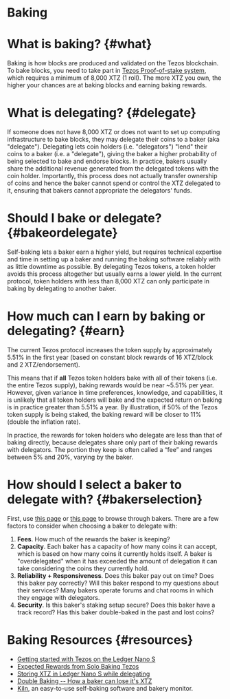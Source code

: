 # Baking

# What is baking? {#what}
Baking is how blocks are produced and validated on the Tezos blockchain. To bake blocks, you need to take part in [Tezos Proof-of-stake system](proofofstake.md#consensus), which requires a minimum of 8,000 XTZ (1 roll). The more XTZ you own, the higher your chances are at baking blocks and earning baking rewards. 

# What is delegating? {#delegate}
If someone does not have 8,000 XTZ or does not want to set up computing infrastructure to bake blocks, they may delegate their coins to a baker (aka "delegate"). Delegating lets coin holders (i.e. "delegators") "lend" their coins to a baker (i.e. a "delegate"), giving the baker a higher probability of being selected to bake and endorse blocks. In practice, bakers usually share the additional revenue generated from the delegated tokens with the coin holder. Importantly, this process does not actually transfer ownership of coins and hence the baker cannot spend or control the XTZ delegated to it, ensuring that bakers cannot appropriate the delegators' funds. 

# Should I bake or delegate? {#bakeordelegate}
Self-baking lets a baker earn a higher yield, but requires technical expertise and time in setting up a baker and running the baking software reliably with as little downtime as possible. By delegating Tezos tokens, a token holder avoids this process altogether but usually earns a lower yield. In the current protocol, token holders with less than 8,000 XTZ can only participate in baking by delegating to another baker.

# How much can I earn by baking or delegating? {#earn}
The current Tezos protocol increases the token supply by approximately 5.51% in the first year (based on constant block rewards of 16 XTZ/block and 2 XTZ/endorsement). 

This means that if **all** Tezos token holders bake with all of their tokens (i.e. the entire Tezos supply), baking rewards would be near ~5.51% per year. However, given variance in time preferences, knowledge, and capabilities, it is unlikely that all token holders will bake and the expected return on baking is in practice greater than 5.51% a year. By illustration, if 50% of the Tezos token supply is being staked, the baking reward will be closer to 11% (double the inflation rate).

In practice, the rewards for token holders who delegate are less than that of baking directly, because delegates share only part of their baking rewards with delegators. The portion they keep is often called a “fee” and ranges between 5% and 20%, varying by the baker. 

# How should I select a baker to delegate with? {#bakerselection}
First, use [this page](https://baking-bad.org/docs/where-to-stake-tezos) or [this page](https://tezos-nodes.com/) to browse through bakers. There are a few factors to consider when choosing a baker to delegate with:

1. **Fees**. How much of the rewards the baker is keeping? 
2. **Capacity**. Each baker has a capacity of how many coins it can accept, which is based on how many coins it currently holds itself. A baker is "overdelegated" when it has exceeded the amount of delegation it can take considering the coins they currently hold.    
3. **Reliability + Responsiveness**. Does this baker pay out on time? Does this baker pay correctly? Will this baker respond to my questions about their services? Many bakers operate forums and chat rooms in which they engage with delegators.
4. **Security**. Is this baker's staking setup secure? Does this baker have a track record? Has this baker double-baked in the past and lost coins?

# Baking Resources {#resources}
- [Getting started with Tezos on the Ledger Nano S](https://medium.com/@obsidian.systems/getting-started-with-tezos-on-the-ledger-nano-s-c011517b0f3c)
- [Expected Rewards from Solo Baking Tezos](https://medium.com/cryptium/coquito-tezem-ergo-sum-expected-rewards-from-solo-baking-tezos-fcb4616b97dc)
- [Storing XTZ in Ledger Nano S while delegating](https://medium.com/cryptium/how-to-store-your-tezos-xtz-in-your-ledger-nano-s-and-delegate-with-tezbox-wallet-8fb4ac2d3355)
- [Double Baking -- How a baker can lose it's XTZ](https://medium.com/cryptium/half-baked-is-always-better-than-double-baked-what-is-at-stake-in-the-tezos-protocol-6619ce4a5f87)
- [Kiln](https://tezos-kiln.org), an easy-to-use self-baking software and bakery monitor. 
